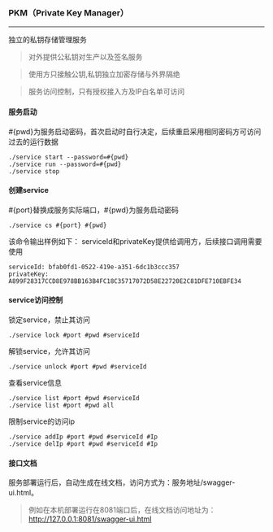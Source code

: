 ### PKM（Private Key Manager）
-------------
独立的私钥存储管理服务
>对外提供公私钥对生产以及签名服务

>使用方只接触公钥,私钥独立加密存储与外界隔绝

>服务访问控制，只有授权接入方及IP白名单可访问

#### 服务启动
#{pwd}为服务启动密码，首次启动时自行决定，后续重启采用相同密码方可访问过去的运行数据
```
./service start --password=#{pwd}
./service run --password=#{pwd}
./service stop
```
#### 创建service
#{port}替换成服务实际端口，#{pwd}为服务启动密码
```
./service cs #{port} #{pwd}
```
该命令输出样例如下：
serviceId和privateKey提供给调用方，后续接口调用需要使用
```
serviceId: bfab0fd1-0522-419e-a351-6dc1b3ccc357
privateKey: A899F28317CCD8E978BB163B4FC18C35717072D58E22720E2C81DFE710EBFE34
```
#### service访问控制
锁定service，禁止其访问
```
./service lock #port #pwd #serviceId
```
解锁service，允许其访问
```
./service unlock #port #pwd #serviceId
```
查看service信息
```
./service list #port #pwd #serviceId
./service list #port #pwd all
```
限制service的访问ip
```
./service addIp #port #pwd #serviceId #Ip
./service delIp #port #pwd #serviceId #Ip
```

#### 接口文档
服务部署运行后，自动生成在线文档，访问方式为：服务地址/swagger-ui.html。
>例如在本机部署运行在8081端口后，在线文档访问地址为：http://127.0.0.1:8081/swagger-ui.html